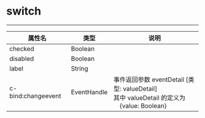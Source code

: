 # switch 
---

|属性名|类型|说明|
| ------ | ------ | ------ |
|checked|Boolean| |
|disabled|Boolean| |
|label|String| |
|c-bind:changeevent|EventHandle|事件返回参数 eventDetail [类型: valueDetail] <br/> 其中 valueDetail 的定义为 <br/>&emsp;{value: Boolean}<br/>|